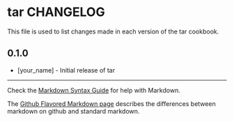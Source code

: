 tar CHANGELOG
=============

This file is used to list changes made in each version of the tar cookbook.

0.1.0
-----
- [your_name] - Initial release of tar

- - -
Check the [Markdown Syntax Guide](http://daringfireball.net/projects/markdown/syntax) for help with Markdown.

The [Github Flavored Markdown page](http://github.github.com/github-flavored-markdown/) describes the differences between markdown on github and standard markdown.
